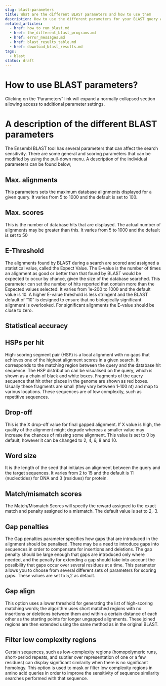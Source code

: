 ```yaml
---
slug: blast-parameters
title: What are the different BLAST parameters and how to use them
description: How to use the different parameters for your BLAST query and what does each parameter do
related_articles:
  - href: how_to_run_blast.md
  - href: the_different_blast_programs.md
  - href: error_messages.md
  - href: blast_results_table.md
  - href: download_blast_results.md
tags:
  - blast
status: draft
---
```


# How to use BLAST parameters?
Clicking on the ‘Parameters” link will expand a normally collapsed section allowing access to additional parameter settings.

# A description of the different BLAST parameters
The Ensembl BLAST tool has several parameters that can affect the search sensitivity. There are some general and scoring parameters that can be modified by using the pull-down menu. A description of the individual parameters can be found below;

## Max. alignments
This parameters sets the maximum database alignments displayed for a given query. It varies from 5 to 1000 and the default is set to 100. 

## Max. scores
This is the number of database hits that are displayed. The actual number of alignments may be greater than this. It varies from 5 to 1000 and the default is set to 50

## E-Threshold
The alignments found by BLAST during a search are scored and assigned a statistical value, called the Expect Value. The E-value is the number of times an alignment as good or better than that found by BLAST would be expected to occur by chance, given the size of the database searched.  This parameter can set the number of hits reported that contain more than the Expected values selected. It varies from 1e-200 to 1000 and the default value is 10. 
A higher E-value threshold is less stringent and the BLAST default of “10” is designed to ensure that no biologically significant alignment is overlooked. For significant alignments the E-value should be close to zero.

## Statistical accuracy

## HSPs per hit
High-scoring segment pair (HSP) is a local alignment with no gaps that achieves one of the highest alignment scores in a given search. It corresponds to the matching region between the query and the database hit sequence.
The HSP distribution can be visualised on the query, which is shown as a chain of black and white boxes. Fragments of the query sequence that hit other places in the genome are shown as red boxes. Usually these fragments are small (they vary between 1-100 nt) and map to various locations. These sequences are of low complexity, such as repetitive sequences.

## Drop-off
This is the X drop-off value for final gapped alignment. If X value is high, the quality of the alignment might degrade whereas a smaller value may increase the chances of missing some alignment. This value is set to 0 by default, however it can be changed to 2, 4, 6, 8 and 10. 

## Word size 
It is the length of the seed that initiates an alignment between the query and the target sequences. It varies from 2 to 15 and the default is 11 (nucleotides) for DNA and 3 (residues) for protein.

## Match/mismatch scores
The Match/Mismatch Scores will specify the reward assigned to the exact match and penalty assigned to a mismatch. The default value is set to 2,-3.

## Gap penalties
The Gap penalties parameter specifies how gaps that are introduced in the alignment should be penalised.
There may be a need to introduce gaps into sequences in order to compensate for insertions and deletions. The gap penalty should be large enough that gaps are introduced only where needed, and the penalty for extending a gap should take into account the possibility that gaps occur over several residues at a time. 
This parameter allows you to choose from several different sets of parameters for scoring gaps. These values are set to 5,2 as default.

## Gap align
This option uses a lower threshold for generating the list of high-scoring matching words; the algorithm uses short matched regions with no insertions or deletions between them and within a certain distance of each other as the starting points for longer ungapped alignments. These joined regions are then extended using the same method as in the original BLAST.

## Filter low complexity regions
Certain sequences, such as low-complexity regions (homopolymeric runs, short-period repeats, and subtler over representation of one or a few residues) can display significant similarity when there is no significant homology. This option is used to mask or filter low complexity regions in amino acid queries in order to improve the sensitivity of sequence similarity searches performed with that sequence. 
